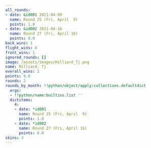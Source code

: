 ```yaml
---
all_rounds:
- date: &id001 2021-04-09
  name: Round 25 (Fri, April  9)
  points: 1.0
- date: &id002 2021-04-16
  name: Round 27 (Fri, April 16)
  points: 8.0
back_wins: 1
flight_wins: 0
front_wins: 1
ignored_rounds: []
image: /assets/images/Hilliard_Tj.png
name: Hilliard, Tj
overall_wins: 1
points: 9.0
rounds: 2
rounds_by_month: !!python/object/apply:collections.defaultdict
  args:
  - !!python/name:builtins.list ''
  dictitems:
    4:
    - date: *id001
      name: Round 25 (Fri, April  9)
      points: 1.0
    - date: *id002
      name: Round 27 (Fri, April 16)
      points: 8.0
skins: 3
---
```

